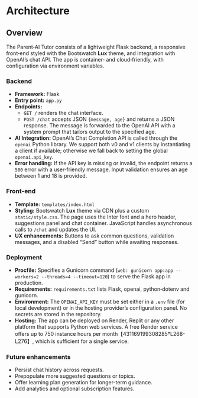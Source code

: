 <!-- 
  Architecture overview for the Parent‑AI Tutor. 
  Update this file whenever architectural decisions change.
-->

# Architecture

## Overview

The Parent‑AI Tutor consists of a lightweight Flask backend, a responsive front‑end styled with the Bootswatch **Lux** theme, and integration with OpenAI’s chat API. The app is container‑ and cloud‑friendly, with configuration via environment variables.

### Backend

- **Framework:** Flask
- **Entry point:** `app.py`
- **Endpoints:**
  - `GET /` renders the chat interface.
  - `POST /chat` accepts JSON `{message, age}` and returns a JSON response. The message is forwarded to the OpenAI API with a system prompt that tailors output to the specified age.
- **AI Integration:** OpenAI’s Chat Completion API is called through the `openai` Python library. We support both v0 and v1 clients by instantiating a client if available; otherwise we fall back to setting the global `openai.api_key`.
- **Error handling:** If the API key is missing or invalid, the endpoint returns a `500` error with a user‑friendly message. Input validation ensures an age between 1 and 18 is provided.

### Front‑end

- **Template:** `templates/index.html`
- **Styling:** Bootswatch **Lux** theme via CDN plus a custom `static/style.css`. The page uses the Inter font and a hero header, suggestions panel and chat container. JavaScript handles asynchronous calls to `/chat` and updates the UI.
- **UX enhancements:** Buttons to ask common questions, validation messages, and a disabled “Send” button while awaiting responses.

### Deployment

- **Procfile:** Specifies a Gunicorn command (`web: gunicorn app:app --workers=2 --threads=4 --timeout=120`) to serve the Flask app in production.
- **Requirements:** `requirements.txt` lists Flask, openai, python‑dotenv and gunicorn.
- **Environment:** The `OPENAI_API_KEY` must be set either in a `.env` file (for local development) or in the hosting provider’s configuration panel. No secrets are stored in the repository.
- **Hosting:** The app can be deployed on Render, Replit or any other platform that supports Python web services. A free Render service offers up to 750 instance hours per month【431169199308285†L268-L276】, which is sufficient for a single service.

### Future enhancements

- Persist chat history across requests.
- Prepopulate more suggested questions or topics.
- Offer learning plan generation for longer-term guidance.
- Add analytics and optional subscription features.
